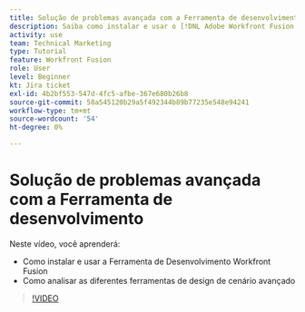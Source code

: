 ```yaml
---
title: Solução de problemas avançada com a Ferramenta de desenvolvimento
description: Saiba como instalar e usar o [!DNL Adobe Workfront Fusion Dev Tool]e revise as diferentes ferramentas de design de cenário avançado incluídas.
activity: use
team: Technical Marketing
type: Tutorial
feature: Workfront Fusion
role: User
level: Beginner
kt: Jira ticket
exl-id: 4b2bf553-547d-4fc5-afbe-367e680b26b8
source-git-commit: 58a545120b29a5f492344b89b77235e548e94241
workflow-type: tm+mt
source-wordcount: '54'
ht-degree: 0%

---
```


# Solução de problemas avançada com a Ferramenta de desenvolvimento

Neste vídeo, você aprenderá:

* Como instalar e usar a Ferramenta de Desenvolvimento Workfront Fusion
* Como analisar as diferentes ferramentas de design de cenário avançado

>[!VIDEO](https://video.tv.adobe.com/v/335302/?quality=12)

